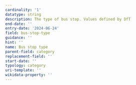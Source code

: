```yaml
---
cardinality: '1'
datatype: string
description: The type of bus stop. Values defined by DfT
end-date: ''
entry-date: '2024-06-24'
field: bus-stop-type
guidance: ''
hint: ''
name: Bus stop type
parent-field: category
replacement-field: ''
start-date: ''
typology: category
uri-template: ''
wikidata-property: ''
---
```


